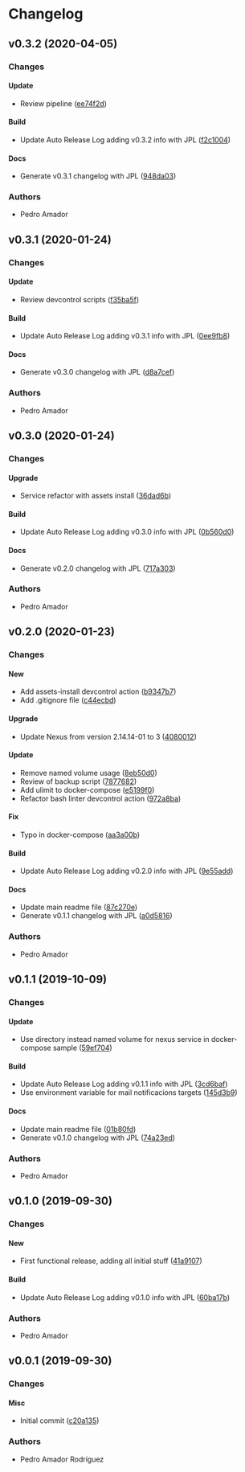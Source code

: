 # Changelog

## v0.3.2 (2020-04-05)

### Changes

#### Update

* Review pipeline ([ee74f2d](https://github.com/teecke/gp-nexus/commit/ee74f2d))

#### Build

* Update Auto Release Log adding v0.3.2 info with JPL ([f2c1004](https://github.com/teecke/gp-nexus/commit/f2c1004))

#### Docs

* Generate v0.3.1 changelog with JPL ([948da03](https://github.com/teecke/gp-nexus/commit/948da03))

### Authors

* Pedro Amador

## v0.3.1 (2020-01-24)

### Changes

#### Update

* Review devcontrol scripts ([f35ba5f](https://github.com/teecke/gp-nexus/commit/f35ba5f))

#### Build

* Update Auto Release Log adding v0.3.1 info with JPL ([0ee9fb8](https://github.com/teecke/gp-nexus/commit/0ee9fb8))

#### Docs

* Generate v0.3.0 changelog with JPL ([d8a7cef](https://github.com/teecke/gp-nexus/commit/d8a7cef))

### Authors

* Pedro Amador

## v0.3.0 (2020-01-24)

### Changes

#### Upgrade

* Service refactor with assets install ([36dad6b](https://github.com/teecke/gp-nexus/commit/36dad6b))

#### Build

* Update Auto Release Log adding v0.3.0 info with JPL ([0b560d0](https://github.com/teecke/gp-nexus/commit/0b560d0))

#### Docs

* Generate v0.2.0 changelog with JPL ([717a303](https://github.com/teecke/gp-nexus/commit/717a303))

### Authors

* Pedro Amador

## v0.2.0 (2020-01-23)

### Changes

#### New

* Add assets-install devcontrol action ([b9347b7](https://github.com/teecke/gp-nexus/commit/b9347b7))
* Add .gitignore file ([c44ecbd](https://github.com/teecke/gp-nexus/commit/c44ecbd))

#### Upgrade

* Update Nexus from version 2.14.14-01 to 3 ([4080012](https://github.com/teecke/gp-nexus/commit/4080012))

#### Update

* Remove named volume usage ([8eb50d0](https://github.com/teecke/gp-nexus/commit/8eb50d0))
* Review of backup script ([7877682](https://github.com/teecke/gp-nexus/commit/7877682))
* Add ulimit to docker-compose ([e5199f0](https://github.com/teecke/gp-nexus/commit/e5199f0))
* Refactor bash linter devcontrol action ([972a8ba](https://github.com/teecke/gp-nexus/commit/972a8ba))

#### Fix

* Typo in docker-compose ([aa3a00b](https://github.com/teecke/gp-nexus/commit/aa3a00b))

#### Build

* Update Auto Release Log adding v0.2.0 info with JPL ([9e55add](https://github.com/teecke/gp-nexus/commit/9e55add))

#### Docs

* Update main readme file ([87c270e](https://github.com/teecke/gp-nexus/commit/87c270e))
* Generate v0.1.1 changelog with JPL ([a0d5816](https://github.com/teecke/gp-nexus/commit/a0d5816))

### Authors

* Pedro Amador

## v0.1.1 (2019-10-09)

### Changes

#### Update

* Use directory instead named volume for nexus service in docker-compose sample ([59ef704](https://github.com/teecke/gp-nexus/commit/59ef704))

#### Build

* Update Auto Release Log adding v0.1.1 info with JPL ([3cd6baf](https://github.com/teecke/gp-nexus/commit/3cd6baf))
* Use environment variable for mail notificacions targets ([145d3b9](https://github.com/teecke/gp-nexus/commit/145d3b9))

#### Docs

* Update main readme file ([01b80fd](https://github.com/teecke/gp-nexus/commit/01b80fd))
* Generate v0.1.0 changelog with JPL ([74a23ed](https://github.com/teecke/gp-nexus/commit/74a23ed))

### Authors

* Pedro Amador

## v0.1.0 (2019-09-30)

### Changes

#### New

* First functional release, adding all initial stuff ([41a9107](https://github.com/teecke/gp-nexus/commit/41a9107))

#### Build

* Update Auto Release Log adding v0.1.0 info with JPL ([60ba17b](https://github.com/teecke/gp-nexus/commit/60ba17b))

### Authors

* Pedro Amador

## v0.0.1 (2019-09-30)

### Changes

#### Misc

* Initial commit ([c20a135](https://github.com/teecke/gp-nexus/commit/c20a135))

### Authors

* Pedro Amador Rodríguez

